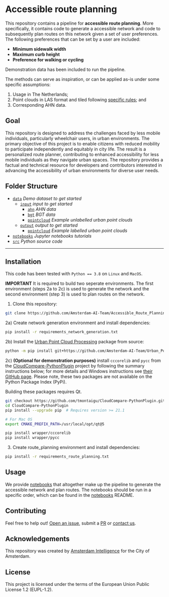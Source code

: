 # Accessible route planning

This repository contains a pipeline for **accessible route planning**. More specifically, it contains code to generate a accessible network and code to subsequently plan routes on this network given a set of user preferences. The following preferences that can be set by a user are included:
* **Minimum sidewalk width**
* **Maximum curb height**
* **Preference for walking or cycling**

Demonstration data has been included to run the pipeline. 


The methods can serve as inspiration, or can be applied as-is under some specific assumptions:
1. Usage in The Netherlands;
2. Point clouds in LAS format and tiled following [specific rules](datasets); and
3. Corresponding AHN data.

## Goal
This repository is designed to address the challenges faced by less mobile individuals, particularly wheelchair users, in urban environments. The primary objective of this project is to enable citizens with reduced mobility to participate independently and equitably in city life. 
The result is a personalized route planner, contributing to enhanced accessibility for less mobile individuals as they navigate urban spaces. The repository provides a factual and technical resource for developers and contributors interested in advancing the accessibility of urban environments for diverse user needs.

## Folder Structure

 * [`data`](./data) _Demo dataset to get started_
   * [`input`](./data/input) _input to get started_
     * [`ahn`](./datasets/input/ahn) _AHN data_
     * [`bgt`](./datasets/input/bgt) _BGT data_
     * [`pointcloud`](./datasets/input/pointcloud) _Example unlabelled urban point clouds_
   * [`output`](./data/output) _output to get started_
     * [`pointcloud`](./datasets/output/pointcloud) _Example labelled urban point clouds_
 * [`notebooks`](./notebooks) _Jupyter notebooks tutorials_
 * [`src`](./src/upcp) _Python source code_

---

## Installation 

This code has been tested with `Python == 3.8` on `Linux` and `MacOS`. 

**IMPORTANT** It is required to build two seperate environments. The first environment (steps 2a to 2c) is used to generate the network and the second environment (step 3) is used to plan routes on the network.

1) Clone this repository:

```bash
git clone https://github.com/Amsterdam-AI-Team/Accessible_Route_Planning.git
```

2a) Create network generation environment and install dependencies:
    
```bash
pip install -r requirements_network_generation.txt
```

2b) Install the [Urban Point Cloud Processing](www.nu.nl) package from source:
    
```bash
python -m pip install git+https://github.com/Amsterdam-AI-Team/Urban_PointCloud_Processing.git#egg=upcp
```

2c) **(Optional for demonstration purposes)**  install `cccorelib` and `pycc` from the [CloudCompare-PythonPlugin](https://github.com/tmontaigu/CloudCompare-PythonPlugin) project by following the summary instructions below; for more details and Windows instructions see [their GitHub page](https://github.com/tmontaigu/CloudCompare-PythonPlugin/blob/master/docs/building.rst#building-as-independent-wheels). Please note, these two packages are not available on the Python Package Index (PyPi).

Building these packages requires Qt.

```bash
git checkout https://github.com/tmontaigu/CloudCompare-PythonPlugin.git
cd CloudCompare-PythonPlugin
pip install --upgrade pip  # Requires version >= 21.1
```
```bash
# For Mac OS
export CMAKE_PREFIX_PATH=/usr/local/opt/qt@5
```
```bash
pip install wrapper/cccorelib
pip install wrapper/pycc
```

3) Create route_planning environment and install dependencies:
    
```bash
pip install -r requirements_route_planning.txt
```


## Usage

We provide [notebooks](notebooks) that altogether make up the pipeline to generate the accessible network and plan routes. The notebooks should be run in a specific order, which can be found in the [notebooks](notebooks) README.   

## Contributing

Feel free to help out! [Open an issue](https://github.com/Amsterdam-AI-Team/Accessible_Route_Planning/issues), submit a [PR](https://github.com/Amsterdam-AI-Team/Accessible_Route_Planning/pulls) or [contact us](https://amsterdamintelligence.com/contact/).




## Acknowledgements

This repository was created by [Amsterdam Intelligence](https://amsterdamintelligence.com/) for the City of Amsterdam.

## License 

This project is licensed under the terms of the European Union Public License 1.2 (EUPL-1.2).
